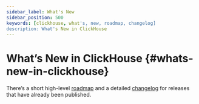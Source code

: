 ```yaml
---
sidebar_label: What's New
sidebar_position: 500
keywords: [clickhouse, what's, new, roadmap, changelog]
description: What's New in ClickHouse
---
```


# What’s New in ClickHouse {#whats-new-in-clickhouse}

There’s a short high-level [roadmap](../whats-new/roadmap.md) and a detailed [changelog](../whats-new/changelog/index.md) for releases that have already been published.
